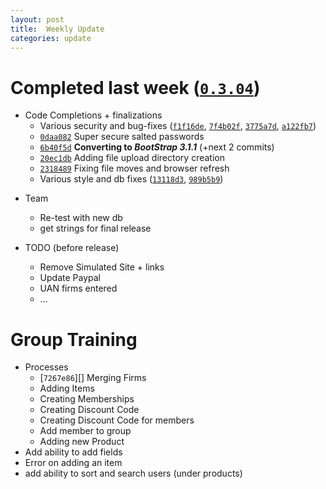 ```yaml
---
layout: post
title:  Weekly Update
categories: update
---
```


# Completed last week ([`0.3.04`][])

- Code Completions + finalizations
	- Various security and bug-fixes ([`f1f16de`][], [`7f4b02f`][], [`3775a7d`][], [`a122fb7`][])
	- [`0daa082`][] Super secure salted passwords
	- [`6b40f5d`][] __Converting to *BootStrap 3.1.1*__ (+next 2 commits)
	- [`20ec1db`][] Adding file upload directory creation
	- [`2318489`][] Fixing file moves and browser refresh
	- Various style and db fixes ([`13118d3`][], [`989b5b9`][])

[`0.3.04`]:  https://github.com/bign8-AZ/UA-purchasing-system/commit/f26f192e340fecface1a3ebc4ea2a6454c1a2166
[`f1f16de`]: https://github.com/bign8-AZ/UA-purchasing-system/commit/f1f16de2e063b8e4cab884797ba10cf47dbef4a6
[`7f4b02f`]: https://github.com/bign8-AZ/UA-purchasing-system/commit/7f4b02fc366706312955d160ab8a6229432f0cda
[`3775a7d`]: https://github.com/bign8-AZ/UA-purchasing-system/commit/3775a7d5b800a4af5a9408487a4cbbe4a2159bee
[`a122fb7`]: https://github.com/bign8-AZ/UA-purchasing-system/commit/a122fb7c3e85e03d9a41649b766c24482c8aa7c4
[`0daa082`]: https://github.com/bign8-AZ/UA-purchasing-system/commit/0daa082e9c0254a9e126ba282dffeb5cbc3684fd
[`6b40f5d`]: https://github.com/bign8-AZ/UA-purchasing-system/commit/6b40f5d78eeed6331538ffb729625441d23e672a
[`20ec1db`]: https://github.com/bign8-AZ/UA-purchasing-system/commit/20ec1db89da8be930492f84005e4a200260ac8a8
[`2318489`]: https://github.com/bign8-AZ/UA-purchasing-system/commit/2318489eb919c3c9f6cd41b53d2639196a8e8cf1
[`13118d3`]: https://github.com/bign8-AZ/UA-purchasing-system/commit/13118d34bc0922ac629da46d790762e2373082cd
[`989b5b9`]: https://github.com/bign8-AZ/UA-purchasing-system/commit/989b5b929a1c2da78538ba11a97fd239543c3fd0

- Team
	- Re-test with new db
	- get strings for final release

- TODO (before release)
	- Remove Simulated Site + links
	- Update Paypal
	- UAN firms entered
	- ...

# Group Training

- Processes
	- [`7267e86`][] Merging Firms
	- Adding Items
	- Creating Memberships
	- Creating Discount Code
	- Creating Discount Code for members
	- Add member to group
	- Adding new Product
- Add ability to add fields
- Error on adding an item
- add ability to sort and search users (under products)